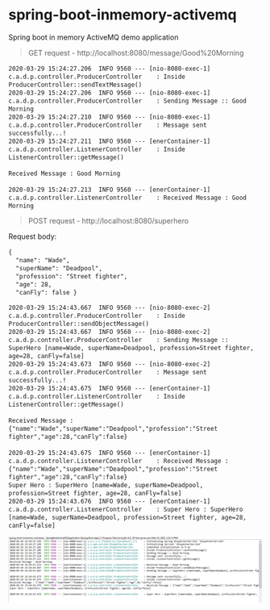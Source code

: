 # spring-boot-inmemory-activemq
Spring boot in memory ActiveMQ demo application


> GET request - http://localhost:8080/message/Good%20Morning
```
2020-03-29 15:24:27.206  INFO 9560 --- [nio-8080-exec-1] c.a.d.p.controller.ProducerController    : Inside ProducerController::sendTextMessage()  
2020-03-29 15:24:27.206  INFO 9560 --- [nio-8080-exec-1] c.a.d.p.controller.ProducerController    : Sending Message :: Good Morning   
2020-03-29 15:24:27.210  INFO 9560 --- [nio-8080-exec-1] c.a.d.p.controller.ProducerController    : Message sent successfully...!
2020-03-29 15:24:27.211  INFO 9560 --- [enerContainer-1] c.a.d.p.controller.ListenerController    : Inside ListenerController::getMessage()

Received Message : Good Morning

2020-03-29 15:24:27.213  INFO 9560 --- [enerContainer-1] c.a.d.p.controller.ListenerController    : Received Message : Good Morning
```

> POST request - http://localhost:8080/superhero

Request body: 
```
{ 
  "name": "Wade", 
  "superName": "Deadpool", 
  "profession": "Street fighter", 
  "age": 28, 
  "canFly": false }  
```

```
2020-03-29 15:24:43.667  INFO 9560 --- [nio-8080-exec-2] c.a.d.p.controller.ProducerController    : Inside ProducerController::sendObjectMessage()   
2020-03-29 15:24:43.667  INFO 9560 --- [nio-8080-exec-2] c.a.d.p.controller.ProducerController    : Sending Message :: SuperHero [name=Wade, superName=Deadpool, profession=Street fighter, age=28, canFly=false]  
2020-03-29 15:24:43.673  INFO 9560 --- [nio-8080-exec-2] c.a.d.p.controller.ProducerController    : Message sent successfully...!  
2020-03-29 15:24:43.675  INFO 9560 --- [enerContainer-1] c.a.d.p.controller.ListenerController    : Inside ListenerController::getMessage()   

Received Message : {"name":"Wade","superName":"Deadpool","profession":"Street fighter","age":28,"canFly":false}  

2020-03-29 15:24:43.675  INFO 9560 --- [enerContainer-1] c.a.d.p.controller.ListenerController    : Received Message : {"name":"Wade","superName":"Deadpool","profession":"Street fighter","age":28,"canFly":false}  
Super Hero : SuperHero [name=Wade, superName=Deadpool, profession=Street fighter, age=28, canFly=false]  
2020-03-29 15:24:43.676  INFO 9560 --- [enerContainer-1] c.a.d.p.controller.ListenerController    : Super Hero : SuperHero [name=Wade, superName=Deadpool, profession=Street fighter, age=28, canFly=false]  
```

![Alt text](https://github.com/rahul-ghadge/spring-boot-inmemory-activemq/blob/master/src/main/resources/static/InMemoryActiveMQOutput.PNG?raw=true "In Memory ActiveMQ Output")
